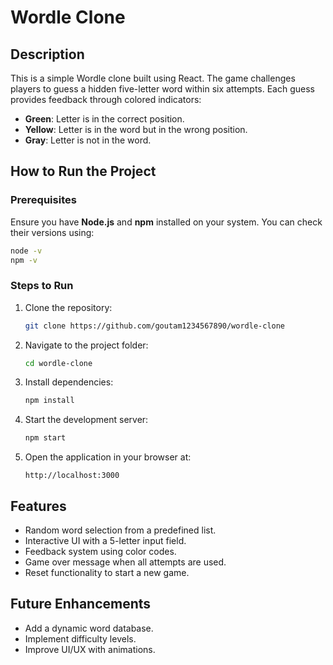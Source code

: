# Wordle Clone

## Description
This is a simple Wordle clone built using React. The game challenges players to guess a hidden five-letter word within six attempts. Each guess provides feedback through colored indicators:
- **Green**: Letter is in the correct position.
- **Yellow**: Letter is in the word but in the wrong position.
- **Gray**: Letter is not in the word.

## How to Run the Project

### Prerequisites
Ensure you have **Node.js** and **npm** installed on your system. You can check their versions using:
```sh
node -v
npm -v
```

### Steps to Run
1. Clone the repository:
   ```sh
   git clone https://github.com/goutam1234567890/wordle-clone
   ```
2. Navigate to the project folder:
   ```sh
   cd wordle-clone
   ```
3. Install dependencies:
   ```sh
   npm install
   ```
4. Start the development server:
   ```sh
   npm start
   ```
5. Open the application in your browser at:
   ```
   http://localhost:3000
   ```

## Features
- Random word selection from a predefined list.
- Interactive UI with a 5-letter input field.
- Feedback system using color codes.
- Game over message when all attempts are used.
- Reset functionality to start a new game.

## Future Enhancements
- Add a dynamic word database.
- Implement difficulty levels.
- Improve UI/UX with animations.



